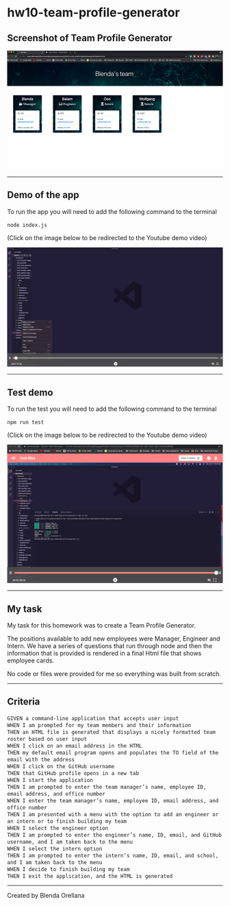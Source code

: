 # hw10-team-profile-generator

## Screenshot of Team Profile Generator 

![Team Profile Generator](./output/team-profile-generator.jpg)

---
## Demo of the app

To run the app you will need to add the following command to the terminal

```
node index.js
```
(Click on the image below to be redirected to the Youtube demo video)

[![Team Profile Generator file Demo](./output/demo-screenshot.jpg)](https://www.youtube.com/watch?v=kt0x8Xmc4Dk)

---
## Test demo

To run the test you will need to add the following command to the terminal

```
npm run test
```

(Click on the image below to be redirected to the Youtube demo video)

[![Team Profile Generator test Demo](./output/test-demo.jpg)](https://www.youtube.com/watch?v=6FcOg1TgJRc)

---
## My task

My task for this homework was to create a Team Profile Generator. 

The positions available to add new employees were Manager, Engineer and Intern. We have a series of questions that run through node and then the information that is provided is rendered in a final Html file that shows employee cards.

No code or files were provided for me so everything was built from scratch. 

---
## Criteria

```
GIVEN a command-line application that accepts user input
WHEN I am prompted for my team members and their information
THEN an HTML file is generated that displays a nicely formatted team roster based on user input
WHEN I click on an email address in the HTML
THEN my default email program opens and populates the TO field of the email with the address
WHEN I click on the GitHub username
THEN that GitHub profile opens in a new tab
WHEN I start the application
THEN I am prompted to enter the team manager’s name, employee ID, email address, and office number
WHEN I enter the team manager’s name, employee ID, email address, and office number
THEN I am presented with a menu with the option to add an engineer or an intern or to finish building my team
WHEN I select the engineer option
THEN I am prompted to enter the engineer’s name, ID, email, and GitHub username, and I am taken back to the menu
WHEN I select the intern option
THEN I am prompted to enter the intern’s name, ID, email, and school, and I am taken back to the menu
WHEN I decide to finish building my team
THEN I exit the application, and the HTML is generated
```

---

Created by Blenda Orellana
